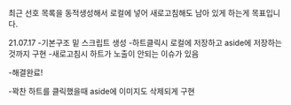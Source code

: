 최근 선호 목록을 동적생성해서 로컬에 넣어 새로고침해도 남아 있게 하는게 목표입니다.

21.07.17
-기본구조 밑 스크립트 생성
-하트클릭시 로컬에 저장하고 aside에 저장하는것까지 구현
-새로고침시 하트가 노출이 안되는 이슈가 있음

-해결완료!

-꽉찬 하트를 클릭했을때 aside에 이미지도 삭제되게 구현
